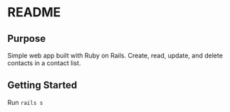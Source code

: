 # README

## Purpose

Simple web app built with Ruby on Rails. Create, read, update, and delete contacts in a contact list.

## Getting Started

Run `rails s`

